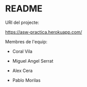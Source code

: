 # README

URl del projecte:

https://asw-practica.herokuapp.com/

Membres de l'equip:

* Coral Vila

* Miguel Angel Serrat

* Alex Cera

* Pablo Morilas

